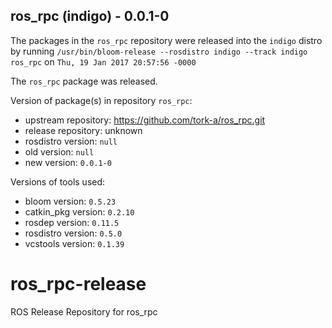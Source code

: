 ## ros_rpc (indigo) - 0.0.1-0

The packages in the `ros_rpc` repository were released into the `indigo` distro by running `/usr/bin/bloom-release --rosdistro indigo --track indigo ros_rpc` on `Thu, 19 Jan 2017 20:57:56 -0000`

The `ros_rpc` package was released.

Version of package(s) in repository `ros_rpc`:

- upstream repository: https://github.com/tork-a/ros_rpc.git
- release repository: unknown
- rosdistro version: `null`
- old version: `null`
- new version: `0.0.1-0`

Versions of tools used:

- bloom version: `0.5.23`
- catkin_pkg version: `0.2.10`
- rosdep version: `0.11.5`
- rosdistro version: `0.5.0`
- vcstools version: `0.1.39`


# ros_rpc-release
ROS Release Repository for ros_rpc
